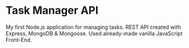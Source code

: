 # Task Manager API
My first Node.js application for managing tasks. REST API created with Express, MongoDB & Mongoose. Used already-made vanilla JavaScript Front-End.
